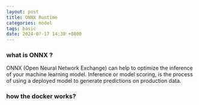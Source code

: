 ```yaml
---
layout: post
title: ONNX Runtime
categories: model
tags: basic
date: 2024-07-17 14:30 +0800
---
```


### what is ONNX ?
ONNX (Open Neural Network Exchange) can help to optimize the inference of your machine learning model.
Inference or model scoring, is the process of using a deployed model to generate predictions on production data.

### how the docker works?
